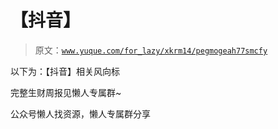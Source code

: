 # 【抖音】

> 原文：[`www.yuque.com/for_lazy/xkrm14/pegmogeah77smcfy`](https://www.yuque.com/for_lazy/xkrm14/pegmogeah77smcfy)

以下为：【抖音】相关风向标

完整生财周报见懒人专属群~

公众号懒人找资源，懒人专属群分享

